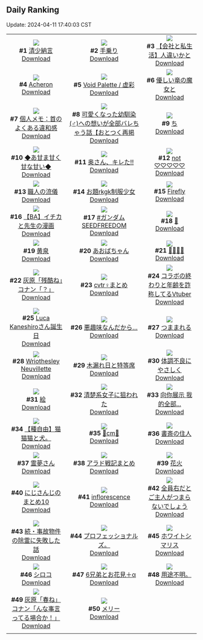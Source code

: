 ## Daily Ranking
Update: 2024-04-11 17:40:03 CST

|      |      |      |
| :----: | :----: | :----: |
| ![](https://i.pixiv.re/c/240x480/img-master/img/2024/04/10/00/00/28/117702172_p0_master1200.jpg)<br>**#1** [清少納言](https://www.pixiv.net/artworks/117702172)<br>[Download](https://i.pixiv.re/img-original/img/2024/04/10/00/00/28/117702172_p0.jpg) | ![](https://i.pixiv.re/c/240x480/img-master/img/2024/04/09/00/09/10/117675056_p0_master1200.jpg)<br>**#2** [手乗り](https://www.pixiv.net/artworks/117675056)<br>[Download](https://i.pixiv.re/img-original/img/2024/04/09/00/09/10/117675056_p0.jpg) | ![](https://i.pixiv.re/c/240x480/img-master/img/2024/04/09/12/00/12/117685150_p0_master1200.jpg)<br>**#3** [【会社と私生活】人違いかと](https://www.pixiv.net/artworks/117685150)<br>[Download](https://i.pixiv.re/img-original/img/2024/04/09/12/00/12/117685150_p0.jpg) |
| ![](https://i.pixiv.re/c/240x480/img-master/img/2024/04/09/00/34/31/117675919_p0_master1200.jpg)<br>**#4** [Acheron](https://www.pixiv.net/artworks/117675919)<br>[Download](https://i.pixiv.re/img-original/img/2024/04/09/00/34/31/117675919_p0.jpg) | ![](https://i.pixiv.re/c/240x480/img-master/img/2024/04/09/07/30/03/117681717_p0_master1200.jpg)<br>**#5** [Void Palette / 虚彩](https://www.pixiv.net/artworks/117681717)<br>[Download](https://i.pixiv.re/img-original/img/2024/04/09/07/30/03/117681717_p0.png) | ![](https://i.pixiv.re/c/240x480/img-master/img/2024/04/09/00/49/26/117676281_p0_master1200.jpg)<br>**#6** [優しい竜の魔女と](https://www.pixiv.net/artworks/117676281)<br>[Download](https://i.pixiv.re/img-original/img/2024/04/09/00/49/26/117676281_p0.png) |
| ![](https://i.pixiv.re/c/240x480/img-master/img/2024/04/09/06/00/10/117680634_p0_master1200.jpg)<br>**#7** [個人メモ：首のよくある違和感](https://www.pixiv.net/artworks/117680634)<br>[Download](https://i.pixiv.re/img-original/img/2024/04/09/06/00/10/117680634_p0.jpg) | ![](https://i.pixiv.re/c/240x480/img-master/img/2024/04/09/12/00/30/117685190_p0_master1200.jpg)<br>**#8** [可愛くなった幼馴染(♂)への想いが全部バレちゃう話【おとつく再掲](https://www.pixiv.net/artworks/117685190)<br>[Download](https://i.pixiv.re/img-original/img/2024/04/09/12/00/30/117685190_p0.jpg) | ![](https://i.pixiv.re/c/240x480/img-master/img/2024/04/09/05/46/59/117680457_p0_master1200.jpg)<br>**#9** [ち](https://www.pixiv.net/artworks/117680457)<br>[Download](https://i.pixiv.re/img-original/img/2024/04/09/05/46/59/117680457_p0.png) |
| ![](https://i.pixiv.re/c/240x480/img-master/img/2024/04/09/00/00/12/117674467_p0_master1200.jpg)<br>**#10** [◆あ甘ま甘く甘な甘い◆](https://www.pixiv.net/artworks/117674467)<br>[Download](https://i.pixiv.re/img-original/img/2024/04/09/00/00/12/117674467_p0.jpg) | ![](https://i.pixiv.re/c/240x480/img-master/img/2024/04/09/00/04/50/117674891_p0_master1200.jpg)<br>**#11** [奥さん、キレた!!](https://www.pixiv.net/artworks/117674891)<br>[Download](https://i.pixiv.re/img-original/img/2024/04/09/00/04/50/117674891_p0.jpg) | ![](https://i.pixiv.re/c/240x480/img-master/img/2024/04/10/00/01/58/117702405_p0_master1200.jpg)<br>**#12** [not ♡♡♡♡♡](https://www.pixiv.net/artworks/117702405)<br>[Download](https://i.pixiv.re/img-original/img/2024/04/10/00/01/58/117702405_p0.jpg) |
| ![](https://i.pixiv.re/c/240x480/img-master/img/2024/04/09/17/53/06/117690898_p0_master1200.jpg)<br>**#13** [職人の流儀](https://www.pixiv.net/artworks/117690898)<br>[Download](https://i.pixiv.re/img-original/img/2024/04/09/17/53/06/117690898_p0.png) | ![](https://i.pixiv.re/c/240x480/img-master/img/2024/04/09/17/47/50/117690791_p0_master1200.jpg)<br>**#14** [お題rkgk制服少女](https://www.pixiv.net/artworks/117690791)<br>[Download](https://i.pixiv.re/img-original/img/2024/04/09/17/47/50/117690791_p0.png) | ![](https://i.pixiv.re/c/240x480/img-master/img/2024/04/10/00/00/26/117702158_p0_master1200.jpg)<br>**#15** [Firefly](https://www.pixiv.net/artworks/117702158)<br>[Download](https://i.pixiv.re/img-original/img/2024/04/10/00/00/26/117702158_p0.jpg) |
| ![](https://i.pixiv.re/c/240x480/img-master/img/2024/04/10/21/49/04/117724424_p0_master1200.jpg)<br>**#16** [【BA】イチカと先生の漫画](https://www.pixiv.net/artworks/117724424)<br>[Download](https://i.pixiv.re/img-original/img/2024/04/10/21/49/04/117724424_p0.png) | ![](https://i.pixiv.re/c/240x480/img-master/img/2024/04/09/18/09/22/117691390_p0_master1200.jpg)<br>**#17** [#ガンダムSEEDFREEDOM](https://www.pixiv.net/artworks/117691390)<br>[Download](https://i.pixiv.re/img-original/img/2024/04/09/18/09/22/117691390_p0.jpg) | ![](https://i.pixiv.re/c/240x480/img-master/img/2024/04/09/10/52/50/117684147_p0_master1200.jpg)<br>**#18** [🐍](https://www.pixiv.net/artworks/117684147)<br>[Download](https://i.pixiv.re/img-original/img/2024/04/09/10/52/50/117684147_p0.png) |
| ![](https://i.pixiv.re/c/240x480/img-master/img/2024/04/10/00/00/41/117702239_p0_master1200.jpg)<br>**#19** [黄泉](https://www.pixiv.net/artworks/117702239)<br>[Download](https://i.pixiv.re/img-original/img/2024/04/10/00/00/41/117702239_p0.jpg) | ![](https://i.pixiv.re/c/240x480/img-master/img/2024/04/09/18/34/40/117691995_p0_master1200.jpg)<br>**#20** [あおばちゃん](https://www.pixiv.net/artworks/117691995)<br>[Download](https://i.pixiv.re/img-original/img/2024/04/09/18/34/40/117691995_p0.jpg) | ![](https://i.pixiv.re/c/240x480/img-master/img/2024/04/09/06/03/01/117680674_p0_master1200.jpg)<br>**#21** [🍪🧁🍴💜](https://www.pixiv.net/artworks/117680674)<br>[Download](https://i.pixiv.re/img-original/img/2024/04/09/06/03/01/117680674_p0.png) |
| ![](https://i.pixiv.re/c/240x480/img-master/img/2024/04/09/15/24/22/117688242_p0_master1200.jpg)<br>**#22** [灰原「残酷ね」コナン「？」](https://www.pixiv.net/artworks/117688242)<br>[Download](https://i.pixiv.re/img-original/img/2024/04/09/15/24/22/117688242_p0.jpg) | ![](https://i.pixiv.re/c/240x480/img-master/img/2024/04/09/00/55/46/117676437_p0_master1200.jpg)<br>**#23** [cvtr♀まとめ](https://www.pixiv.net/artworks/117676437)<br>[Download](https://i.pixiv.re/img-original/img/2024/04/09/00/55/46/117676437_p0.jpg) | ![](https://i.pixiv.re/c/240x480/img-master/img/2024/04/09/21/04/39/117696343_p0_master1200.jpg)<br>**#24** [コラボの終わりと年齢を詐称してるVtuber](https://www.pixiv.net/artworks/117696343)<br>[Download](https://i.pixiv.re/img-original/img/2024/04/09/21/04/39/117696343_p0.png) |
| ![](https://i.pixiv.re/c/240x480/img-master/img/2024/04/10/21/31/34/117723932_p0_master1200.jpg)<br>**#25** [Luca Kaneshiroさん誕生日](https://www.pixiv.net/artworks/117723932)<br>[Download](https://i.pixiv.re/img-original/img/2024/04/10/21/31/34/117723932_p0.jpg) | ![](https://i.pixiv.re/c/240x480/img-master/img/2024/04/09/19/51/59/117694071_p0_master1200.jpg)<br>**#26** [悪趣味なんだから…](https://www.pixiv.net/artworks/117694071)<br>[Download](https://i.pixiv.re/img-original/img/2024/04/09/19/51/59/117694071_p0.jpg) | ![](https://i.pixiv.re/c/240x480/img-master/img/2024/04/10/00/26/42/117703278_p0_master1200.jpg)<br>**#27** [つままれる](https://www.pixiv.net/artworks/117703278)<br>[Download](https://i.pixiv.re/img-original/img/2024/04/10/00/26/42/117703278_p0.jpg) |
| ![](https://i.pixiv.re/c/240x480/img-master/img/2024/04/09/00/00/26/117674548_p0_master1200.jpg)<br>**#28** [Wriothesley Neuvillette](https://www.pixiv.net/artworks/117674548)<br>[Download](https://i.pixiv.re/img-original/img/2024/04/09/00/00/26/117674548_p0.png) | ![](https://i.pixiv.re/c/240x480/img-master/img/2024/04/09/00/09/38/117675069_p0_master1200.jpg)<br>**#29** [木漏れ日と特等席](https://www.pixiv.net/artworks/117675069)<br>[Download](https://i.pixiv.re/img-original/img/2024/04/09/00/09/38/117675069_p0.jpg) | ![](https://i.pixiv.re/c/240x480/img-master/img/2024/04/10/00/01/03/117702313_p0_master1200.jpg)<br>**#30** [体調不良にやさしく](https://www.pixiv.net/artworks/117702313)<br>[Download](https://i.pixiv.re/img-original/img/2024/04/10/00/01/03/117702313_p0.jpg) |
| ![](https://i.pixiv.re/c/240x480/img-master/img/2024/04/09/23/50/26/117701726_p0_master1200.jpg)<br>**#31** [絵](https://www.pixiv.net/artworks/117701726)<br>[Download](https://i.pixiv.re/img-original/img/2024/04/09/23/50/26/117701726_p0.png) | ![](https://i.pixiv.re/c/240x480/img-master/img/2024/04/09/22/30/09/117699170_p0_master1200.jpg)<br>**#32** [清楚系女子に狙われた](https://www.pixiv.net/artworks/117699170)<br>[Download](https://i.pixiv.re/img-original/img/2024/04/09/22/30/09/117699170_p0.jpg) | ![](https://i.pixiv.re/c/240x480/img-master/img/2024/04/09/00/17/17/117675345_p0_master1200.jpg)<br>**#33** [向你展示 我的全部...](https://www.pixiv.net/artworks/117675345)<br>[Download](https://i.pixiv.re/img-original/img/2024/04/09/00/17/17/117675345_p0.jpg) |
| ![](https://i.pixiv.re/c/240x480/img-master/img/2024/04/09/20/11/25/117694704_p0_master1200.jpg)<br>**#34** [【種自由】猫猫猫と犬。](https://www.pixiv.net/artworks/117694704)<br>[Download](https://i.pixiv.re/img-original/img/2024/04/09/20/11/25/117694704_p0.jpg) | ![](https://i.pixiv.re/c/240x480/img-master/img/2024/04/09/20/45/16/117695706_p0_master1200.jpg)<br>**#35** [💝cm💝](https://www.pixiv.net/artworks/117695706)<br>[Download](https://i.pixiv.re/img-original/img/2024/04/09/20/45/16/117695706_p0.png) | ![](https://i.pixiv.re/c/240x480/img-master/img/2024/04/09/07/57/24/117682023_p0_master1200.jpg)<br>**#36** [書斎の住人](https://www.pixiv.net/artworks/117682023)<br>[Download](https://i.pixiv.re/img-original/img/2024/04/09/07/57/24/117682023_p0.jpg) |
| ![](https://i.pixiv.re/c/240x480/img-master/img/2024/04/10/18/08/05/117718490_p0_master1200.jpg)<br>**#37** [霊夢さん](https://www.pixiv.net/artworks/117718490)<br>[Download](https://i.pixiv.re/img-original/img/2024/04/10/18/08/05/117718490_p0.png) | ![](https://i.pixiv.re/c/240x480/img-master/img/2024/04/09/05/31/02/117680313_p0_master1200.jpg)<br>**#38** [アラド戦記まとめ](https://www.pixiv.net/artworks/117680313)<br>[Download](https://i.pixiv.re/img-original/img/2024/04/09/05/31/02/117680313_p0.jpg) | ![](https://i.pixiv.re/c/240x480/img-master/img/2024/04/10/18/00/09/117718253_p0_master1200.jpg)<br>**#39** [花火](https://www.pixiv.net/artworks/117718253)<br>[Download](https://i.pixiv.re/img-original/img/2024/04/10/18/00/09/117718253_p0.jpg) |
| ![](https://i.pixiv.re/c/240x480/img-master/img/2024/04/10/00/17/48/117703004_p0_master1200.jpg)<br>**#40** [にじさんじのまとめ10](https://www.pixiv.net/artworks/117703004)<br>[Download](https://i.pixiv.re/img-original/img/2024/04/10/00/17/48/117703004_p0.jpg) | ![](https://i.pixiv.re/c/240x480/img-master/img/2024/04/09/11/53/48/117685011_p0_master1200.jpg)<br>**#41** [inflorescence](https://www.pixiv.net/artworks/117685011)<br>[Download](https://i.pixiv.re/img-original/img/2024/04/09/11/53/48/117685011_p0.png) | ![](https://i.pixiv.re/c/240x480/img-master/img/2024/04/09/08/56/50/117682740_p0_master1200.jpg)<br>**#42** [全員右だとご主人がつまらないでしょう](https://www.pixiv.net/artworks/117682740)<br>[Download](https://i.pixiv.re/img-original/img/2024/04/09/08/56/50/117682740_p0.jpg) |
| ![](https://i.pixiv.re/c/240x480/img-master/img/2024/04/10/00/39/55/117703679_p0_master1200.jpg)<br>**#43** [続・事故物件の除霊に失敗した話](https://www.pixiv.net/artworks/117703679)<br>[Download](https://i.pixiv.re/img-original/img/2024/04/10/00/39/55/117703679_p0.jpg) | ![](https://i.pixiv.re/c/240x480/img-master/img/2024/04/10/18/39/02/117719153_p0_master1200.jpg)<br>**#44** [プロフェッショナルズ。](https://www.pixiv.net/artworks/117719153)<br>[Download](https://i.pixiv.re/img-original/img/2024/04/10/18/39/02/117719153_p0.jpg) | ![](https://i.pixiv.re/c/240x480/img-master/img/2024/04/09/00/00/14/117674478_p0_master1200.jpg)<br>**#45** [ホワイトシマリス](https://www.pixiv.net/artworks/117674478)<br>[Download](https://i.pixiv.re/img-original/img/2024/04/09/00/00/14/117674478_p0.png) |
| ![](https://i.pixiv.re/c/240x480/img-master/img/2024/04/09/00/00/09/117674451_p0_master1200.jpg)<br>**#46** [シロコ](https://www.pixiv.net/artworks/117674451)<br>[Download](https://i.pixiv.re/img-original/img/2024/04/09/00/00/09/117674451_p0.png) | ![](https://i.pixiv.re/c/240x480/img-master/img/2024/04/09/13/04/17/117686236_p0_master1200.jpg)<br>**#47** [6兄弟とお花見＋α](https://www.pixiv.net/artworks/117686236)<br>[Download](https://i.pixiv.re/img-original/img/2024/04/09/13/04/17/117686236_p0.jpg) | ![](https://i.pixiv.re/c/240x480/img-master/img/2024/04/10/14/32/40/117714706_p0_master1200.jpg)<br>**#48** [用途不明。](https://www.pixiv.net/artworks/117714706)<br>[Download](https://i.pixiv.re/img-original/img/2024/04/10/14/32/40/117714706_p0.jpg) |
| ![](https://i.pixiv.re/c/240x480/img-master/img/2024/04/10/15/19/57/117715456_p0_master1200.jpg)<br>**#49** [灰原「春ね」コナン「んな事言ってる場合か！」](https://www.pixiv.net/artworks/117715456)<br>[Download](https://i.pixiv.re/img-original/img/2024/04/10/15/19/57/117715456_p0.jpg) | ![](https://i.pixiv.re/c/240x480/img-master/img/2024/04/09/18/15/00/117691508_p0_master1200.jpg)<br>**#50** [メリー](https://www.pixiv.net/artworks/117691508)<br>[Download](https://i.pixiv.re/img-original/img/2024/04/09/18/15/00/117691508_p0.png) |
|      |

